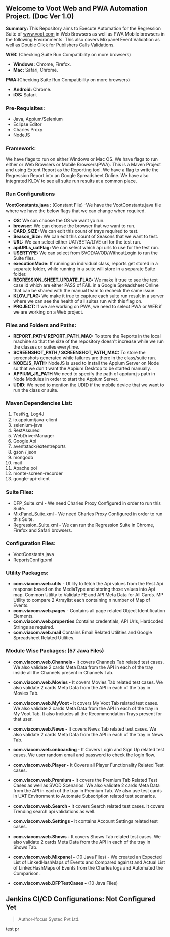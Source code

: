 ## Welcome to Voot Web and PWA Automation Project. (Doc Ver 1.0)
**Summary:** This Repository aims to Execute Automation for the Regression Suite of www.voot.com in Web Browsers as well as PWA Mobile browsers in the following Environments.
This also covers Mixpanel Event Validation as well as Double Click for Publishers Calls Validations.
 

**WEB:** (Checking Suite Run Compatibility on more browsers)

- **Windows:** Chrome, Firefox.
- **Mac:** Safari, Chrome.

**PWA:**(Checking Suite Run Compatibility on more browsers)
- **Android:** Chrome.
- **iOS:** Safari.

### Pre-Requisites:
- Java, Appium/Selenium
- Eclipse Editor
- Charles Proxy
- NodeJS

### Framework:
We have flags to run on either Windows or Mac OS.
We have flags to run either or Web Browsers or Mobile Browsers(PWA).
This is a Maven Project and using Extent Report as the Reporting tool.
We have a flag to write the Regression Report into an Google Spreadsheet Online.
We have also integrated KLOV to see all suite run results at a common place.

### Run Configurations

**VootConstants.java** : (Constant File) -We have the VootConstants.java file where we have the below flags that we can change when required. 
- **OS:** We can choose the OS we want yo run.
- **browser:** We can choose the browser that we want to run.
- **CARD_SIZE:** We can edit this count of trays required to test.
- **Season_Size:** We can edit this count of Seasons that we want to test.
- **URL:** We can select either UAT/BETA/LIVE url for the test run.
- **apiURLs_uatFlag:** We can select which api urls to use for the test run.
- **USERTYPE:** We can select from SVOD/AVOD/WithoutLogin to run the Suite files.
- **executionMode:** If running an individual class, reports get stored in a separate folder, while running in a suite will store in a separate Suite folder. 
- **REGRESSION_SHEET_UPDATE_FLAG:** We make it true to see the test case id which are either PASS of FAIL in a Google Spreadsheet Online that can be shared with the manual team to recheck the same issue.
- **KLOV_FLAG:** We make it true to capture each suite run result in a server where we can see the health of all suites run with this flag on.
- **PROJECT:** If we are working on PWA, we need to select PWA or WEB if we are working on a Web project.


### Files and Folders and Paths:
- **REPORT_PATH/ REPORT_PATH_MAC:** To store the Reports in the local machine so that the size of the repository doesn't increase while we run the classes or suites everytime.
- **SCREENSHOT_PATH / SCREENSHOT_PATH_MAC:** To store the screenshots generated while failures are there in the class/suite run.
- **NODEJS_PATH:** NodeJS is used to Install the Appium Server on Node so that we don't want the Appium Desktop to be started manually.
- **APPIUM_JS_PATH** We need to specify the path of appium.js path in Node Modules in order to start the Appium Server.
-  **UDID**: We need to mention the UDID if the mobile device that we want to run the class or suite. 

### Maven Dependencies List:
1. TestNg, Log4J
2. io.appium/java-client
3. selenium-java
4. RestAssured
5. WebDriverManager
6. Google Api
7. aventstack/extentreports
8. gson / json
9. mongodb
10. mail
11. Apache poi
12. monte-screen-recorder
13. google-api-client

### Suite Files:
- DFP_Suite.xml - We need Charles Proxy Configured in order to run this Suite.
- MixPanel_Suite.xml - We need Charles Proxy Configured in order to run this Suite.
- Regression_Suite.xml - We can run the Regression Suite in Chrome, Firefox and Safari browsers.

### Configuration Files:
- VootConstants.java
- ReportsConfig.xml

### Utility Packages:
- **com.viacom.web.utils**  - Utility to fetch the Api values from the Rest Api response based on the MediaType and storing those values into Api map. Common Utility to Validate FE and API Meta Data for All Cards.
MP Utility to compare 2 Arraylist each containing n number of Map of Events.
- **com.viacom.web.pages** - Contains all page related Object Identification Elements.
- **com.viacom.web.properties** Contains credentials, API Urls, Hardcoded Strings as required.
- **com.viacom.web.mail** Contains Email Related Utilities and Google Spreadsheet Related Utilities.

### Module Wise Packages: (57 Java Files)
- **com.viacom.web.Channels -** It covers Channels Tab related test cases. We also validate  2 cards Meta Data from the API in each of the tray inside all the Channels present in Channels Tab.
- **com.viacom.web.Movies -** It covers Movies Tab related test cases. We also validate 2 cards Meta Data from the API in each of the tray in Movies Tab. 
- **com.viacom.web.MyVoot -** It covers My Voot Tab related test cases. We also validate 2 cards Meta Data from the API in each of the tray in My Voot Tab. It also Includes all the Recommendation Trays present for that user.
- **com.viacom.web.News -** It covers News Tab related test cases. We also validate 2 cards Meta Data from the API in each of the tray in News Tab.
- **com.viacom.web.onboarding -** It Covers Login and Sign Up related test cases. We user random email and password to check the login flow.
- **com.viacom.web.Player -** It Covers all Player Functionality Related Test cases.
- **com.viacom.web.Premium -** It covers the Premium Tab Related Test Cases as well as SVOD Scenarios. We also validate 2 cards Meta Data from the API in each of the tray in Premium Tab. We also use test cards in UAT Environment to Automate Subscription related test scenarios. 
- **com.viacom.web.Search -** It covers Search related test cases.  It covers Trending search api validations as well.
- **com.viacom.web.Settings -** It contains Account Settings related test cases.
- **com.viacom.web.Shows -** It covers Shows Tab related test cases. We also validate 2 cards Meta Data from the API in each of the tray in Shows Tab.

- **com.viacom.web.Mixpanel -** (10 Java Files) - We created an Expected List of LinkedHashMaps  of Events and Compared against and Actual List of LinkedHashMaps of Events from the Charles logs and Automated the Comparison.
- **com.viacom.web.DFPTestCases -** (10 Java Files)

## Jenkins CI/CD Configurations: Not Configured Yet

> Author-Ifocus Systec Pvt Ltd.

test pr
